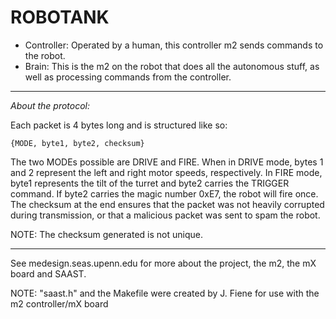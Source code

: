 ROBOTANK
=======

- Controller: Operated by a human, this controller m2 sends commands to the robot.
- Brain: This is the m2 on the robot that does all the autonomous stuff, as well as processing commands from the controller.

------------

*About the protocol:*

Each packet is 4 bytes long and is structured like so:

	{MODE, byte1, byte2, checksum}
	
The two MODEs possible are DRIVE and FIRE. When in DRIVE mode, bytes 1 and 2 represent the left and right motor speeds, respectively. In FIRE mode, byte1 represents the tilt of the turret and byte2 carries the TRIGGER command. If byte2 carries the magic number 0xE7, the robot will fire once. The checksum at the end ensures that the packet was not heavily corrupted during transmission, or that a malicious packet was sent to spam the robot.

NOTE: The checksum generated is not unique.



-------------

See medesign.seas.upenn.edu for more about the project, the m2, the mX board and SAAST.

NOTE: "saast.h" and the Makefile were created by J. Fiene for use with the m2 controller/mX board
